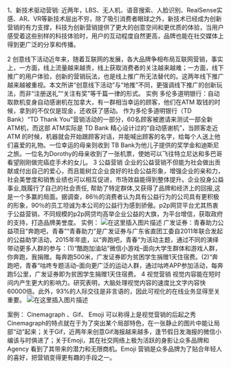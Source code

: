 ﻿1、新技术驱动营销:
     近两年，LBS、无人机、语音搜索、人脸识别、RealSense实感、AR、VR等新技术层出不穷，除了吸引消费者眼球之外，新技术已经成为创新营销的有力支撑，科技为创新营销提供了更大的创意空间和更优质的体验，当用户感受着这些别样的科技体验时，用户的互动程度自然更高，品牌也能在社交媒体上得到更广泛的分享和传播。
     
2  创意线下活动近年来，随着互联网的发展，各大品牌争相布局互联网营销，事实上，一方面，线上流量越来越贵，线上获取消费者的关注越来越难；一方面，线下推广的用户体验，创新的营销玩法，也是线上推广所无法替代的。这两年线下推广越来越被重视。本文所讲“创意线下活动”与“地推”不同，更强调线下推广的创新玩法，而非“注册送礼”“关注有奖”等千篇一律的形式。
实例
    多伦多道明银行：自动取款机变身自动感谢机在加拿大，有一群相当幸运的顾客，他们在ATM 取钱的时候，拿到的不仅仅是现金，还收获了感动。 作为多伦多道明银行（TD Bank）“TD Thank You”营销活动的一部分，60名顾客被邀请来测试一部全新ATM机，而这部 ATM实际是 TD Bank 精心设计过的“自动感谢机”，当顾客走近 ATM 的时候，机器就会开始跟顾客对话，并能喊出顾客的名字，给每个人送上他们喜爱的礼物。一位幸运的母亲则收到 TB Bank为他儿子提供的奖学金和迪斯尼之旅。一位名为Dorothy的母亲收到了一张机票，使她可以飞往特立尼达和多巴哥看望刚刚做完癌症手术的女儿。
 3  公益营销
企业的公益营销不但能为社会做出贡献或付出自己的爱心，而且能树立企业良好的社会公益形象，增强企业的亲和力，社会美誉度和销售业绩也可以相互促进，市场效益能得到整体提升。企业投身公益事业,既履行了自己的社会责任, 帮助了特定群体,又获得了品牌和经济上的回报,这是一个多赢的局面。据调查，86％的消费者认为具有公益行为的公司具有更积极的形象，90％的员工坦诚为本公司的公益行为感到骄傲。p2p网贷平台尤其热衷于公益营销，不同规模的p2p网贷均高举企业公益的大旗，为平台增信，获取政府的支持，打造品牌美誉度。
实例：
  ![在这里插入图片描述](https://img-blog.csdnimg.cn/20190104224550889.png?x-oss-process=image/watermark,type_ZmFuZ3poZW5naGVpdGk,shadow_10,text_aHR0cHM6Ly9ibG9nLmNzZG4ubmV0L3dlaXhpbl80MzI2ODM5Mw==,size_16,color_FFFFFF,t_70)
  广发证券：青春助力公益项目“奔跑吧，青春”“青春助力”是广发证券与广东省直团工委自2011年联合发起的公益助学活动，2015年年底，以“奔跑吧，青春“为活动主题，通过不同的演绎带动更多人群的参与：(1)“酷跑加油站“微信小游戏–面向大学生群体和游戏人群，你奔跑，我捐赠。每奔跑500米，广发证券即为贫困学生捐赠1天住宿费。(2)“奔跑吧，青春“咕咚专题活动–面向更广泛的运动人群，通过咕咚APP参加活动，每奔跑5公里，广发证券即为贫困学生捐赠1天住宿费。
4 视觉营销
  视觉内容能在短时间内产生更大的影响力。研究表明，大脑处理视觉内容的速度比文字内容快60000倍。此外，93%的人际交往是非言语的，因此可视化的在线业务显得至关重要。
  ![在这里插入图片描述](https://img-blog.csdnimg.cn/20190104224241721.png?x-oss-process=image/watermark,type_ZmFuZ3poZW5naGVpdGk,shadow_10,text_aHR0cHM6Ly9ibG9nLmNzZG4ubmV0L3dlaXhpbl80MzI2ODM5Mw==,size_16,color_FFFFFF,t_70)
  
  案例：
    Cinemagraph 、Gif、 Emoji 可以称得上是视觉营销的后起之秀Cinemagraph的特点就在于为了突出某个局部特色，在一张静止的图片中能让局部“动”起来；关于Gif，近两年来创意Gif海报越来越多，逢节假日发海报的微信小编该与时俱进了；关于Emoji，其在社交网络上极为活跃的身影让众多品牌和 Agency 看到了其带来的潜力和无限商机。Emoji 营销是众多品牌为了贴合年轻人的喜好，把营销变得更有趣的手段之一。




